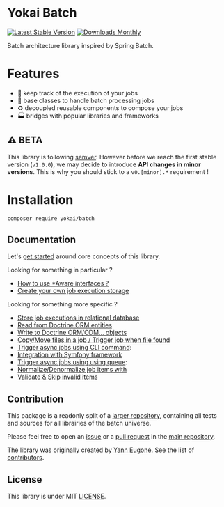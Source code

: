 # Yokai Batch

[![Latest Stable Version](https://img.shields.io/packagist/v/yokai/batch?style=flat-square)](https://packagist.org/packages/yokai/batch)
[![Downloads Monthly](https://img.shields.io/packagist/dm/yokai/batch?style=flat-square)](https://packagist.org/packages/yokai/batch)

Batch architecture library inspired by Spring Batch.


# Features

- :bookmark_tabs: keep track of the execution of your jobs
- :rocket: base classes to handle batch processing jobs
- :recycle: decoupled reusable components to compose your jobs
- :factory: bridges with popular libraries and frameworks


## :warning: BETA

This library is following [semver](https://semver.org/).
However before we reach the first stable version (`v1.0.0`), we may decide to introduce **API changes in minor versions**.
This is why you should stick to a `v0.[minor].*` requirement !


# Installation

```
composer require yokai/batch
```


## Documentation

Let's [get started](docs/getting-started.md) around core concepts of this library.

Looking for something in particular ?

- [How to use *Aware interfaces ?](docs/recipes/aware-interfaces.md)
- [Create your own job execution storage](docs/recipes/custom-job-execution-storage.md)

Looking for something more specific ?

- [Store job executions in relational database](https://github.com/yokai-php/batch-doctrine-dbal)
- [Read from Doctrine ORM entities](https://github.com/yokai-php/batch-doctrine-orm)
- [Write to Doctrine ORM/ODM... objects](https://github.com/yokai-php/batch-doctrine-persistence)
- [Copy/Move files in a job / Trigger job when file found](https://github.com/yokai-php/batch-league-flysystem)
- [Trigger async jobs using CLI command](https://github.com/yokai-php/batch-symfony-console): 
- [Integration with Symfony framework](https://github.com/yokai-php/batch-symfony-framework)
- [Trigger async jobs using using queue](https://github.com/yokai-php/batch-symfony-messenger): 
- [Normalize/Denormalize job items with](https://github.com/yokai-php/batch-symfony-serializer)
- [Validate & Skip invalid items](https://github.com/yokai-php/batch-symfony-validator)


## Contribution

This package is a readonly split of a [larger repository](https://github.com/yokai-php/batch-src),
containing all tests and sources for all librairies of the batch universe.

Please feel free to open an [issue](https://github.com/yokai-php/batch-src/issues)
or a [pull request](https://github.com/yokai-php/batch-src/pulls)
in the [main repository](https://github.com/yokai-php/batch-src).

The library was originally created by [Yann Eugoné](https://github.com/yann-eugone).
See the list of [contributors](https://github.com/yokai-php/batch-src/contributors).


## License

This library is under MIT [LICENSE](LICENSE).
